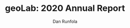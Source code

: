 ---
#Title of Linked Article
title: "geoLab: 2020 Annual Report"

#A very (very!) short excerpt of your article.  No more than one sentence, optimally less than 10 words.
excerpt: "Our annual report for the year 2020."

#URL of the article you're linking to:
link: https://geolab.wm.edu/assets/static_files/geoLab_2020.pdf

#Summary image - shows up on searches
header:
  teaser: /assets/images/newsImages/geolab2020.png

#Should be one or more of Vibrancy, Sustainability, and Security.
categories: Vibrancy Sustainability Security

#Tags.  Spaces delimit new tags. To see all current tags, type "/tags/" on the live website URL.
tags: history

#Type of Article (news, journal, or report)
artType: news

author: Dan Runfola

otherAuthors: 
  - author: 
    - authorName: Olivia Hettinger
    - authorLink: oliviahettingerfall2019

#Don't edit:
entryType: news
---
